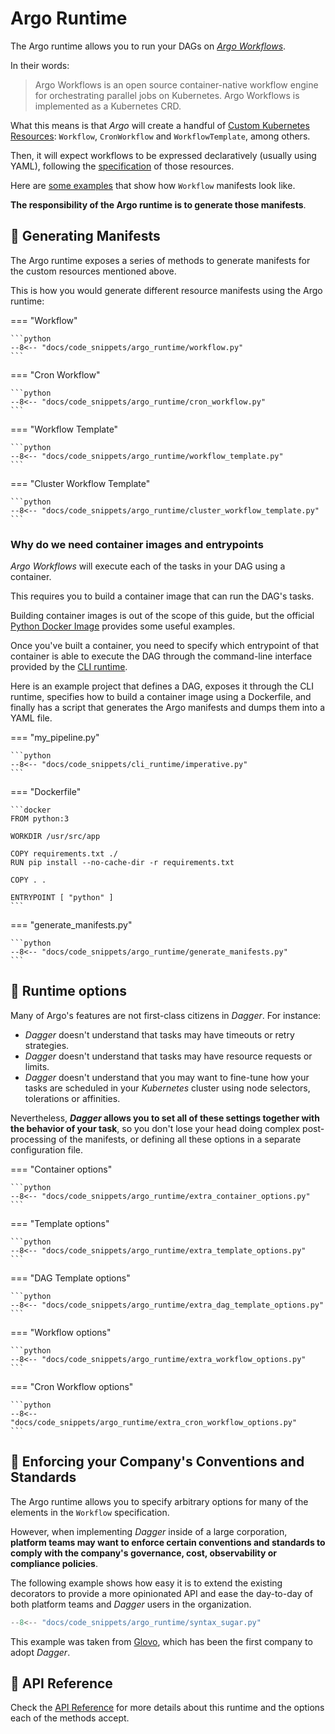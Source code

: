 # Argo Runtime

The Argo runtime allows you to run your DAGs on [_Argo Workflows_](https://argoproj.github.io/workflows/).

In their words:

> Argo Workflows is an open source container-native workflow engine for orchestrating parallel jobs on Kubernetes. Argo Workflows is implemented as a Kubernetes CRD.


What this means is that _Argo_ will create a handful of [Custom Kubernetes Resources](https://kubernetes.io/docs/concepts/extend-kubernetes/api-extension/custom-resources/): `Workflow`, `CronWorkflow` and `WorkflowTemplate`, among others.

Then, it will expect workflows to be expressed declaratively (usually using YAML), following the [specification](https://argoproj.github.io/argo-workflows/fields/) of those resources.

Here are [some examples](https://github.com/argoproj/argo-workflows/tree/7684ef4a0c5f57e8723dc8e4d3a17246f7edc2e6/examples) that show how `Workflow` manifests look like.

__The responsibility of the Argo runtime is to generate those manifests__.

## 📜 Generating Manifests

The Argo runtime exposes a series of methods to generate manifests for the custom resources mentioned above.

This is how you would generate different resource manifests using the Argo runtime:


=== "Workflow"

    ```python
    --8<-- "docs/code_snippets/argo_runtime/workflow.py"
    ```

=== "Cron Workflow"

    ```python
    --8<-- "docs/code_snippets/argo_runtime/cron_workflow.py"
    ```

=== "Workflow Template"

    ```python
    --8<-- "docs/code_snippets/argo_runtime/workflow_template.py"
    ```

=== "Cluster Workflow Template"

    ```python
    --8<-- "docs/code_snippets/argo_runtime/cluster_workflow_template.py"
    ```


### Why do we need container images and entrypoints

_Argo Workflows_ will execute each of the tasks in your DAG using a container.


This requires you to build a container image that can run the DAG's tasks.

Building container images is out of the scope of this guide, but the official [Python Docker Image](https://hub.docker.com/_/python) provides some useful examples.

Once you've built a container, you need to specify which entrypoint of that container is able to execute the DAG through the command-line interface provided by the [CLI runtime](cli.md).

Here is an example project that defines a DAG, exposes it through the CLI runtime, specifies how to build a container image using a Dockerfile, and finally has a script that generates the Argo manifests and dumps them into a YAML file.

=== "my_pipeline.py"

    ```python
    --8<-- "docs/code_snippets/cli_runtime/imperative.py"
    ```

=== "Dockerfile"

    ```docker
    FROM python:3

    WORKDIR /usr/src/app

    COPY requirements.txt ./
    RUN pip install --no-cache-dir -r requirements.txt

    COPY . .

    ENTRYPOINT [ "python" ]
    ```

=== "generate_manifests.py"

    ```python
    --8<-- "docs/code_snippets/argo_runtime/generate_manifests.py"
    ```



## 🔧 Runtime options

Many of Argo's features are not first-class citizens in _Dagger_. For instance:

- _Dagger_ doesn't understand that tasks may have timeouts or retry strategies.
- _Dagger_ doesn't understand that tasks may have resource requests or limits.
- _Dagger_ doesn't understand that you may want to fine-tune how your tasks are scheduled in your _Kubernetes_ cluster using node selectors, tolerations or affinities.

Nevertheless, ___Dagger_ allows you to set all of these settings together with the behavior of your task__, so you don't lose your head doing complex post-processing of the manifests, or defining all these options in a separate configuration file.


=== "Container options"

    ```python
    --8<-- "docs/code_snippets/argo_runtime/extra_container_options.py"
    ```

=== "Template options"

    ```python
    --8<-- "docs/code_snippets/argo_runtime/extra_template_options.py"
    ```

=== "DAG Template options"

    ```python
    --8<-- "docs/code_snippets/argo_runtime/extra_dag_template_options.py"
    ```

=== "Workflow options"

    ```python
    --8<-- "docs/code_snippets/argo_runtime/extra_workflow_options.py"
    ```

=== "Cron Workflow options"

    ```python
    --8<-- "docs/code_snippets/argo_runtime/extra_cron_workflow_options.py"
    ```




## 👮 Enforcing your Company's Conventions and Standards

The Argo runtime allows you to specify arbitrary options for many of the elements in the `Workflow` specification.

However, when implementing _Dagger_ inside of a large corporation, __platform teams may want to enforce certain conventions and standards to comply with the company's governance, cost, observability or compliance policies__.

The following example shows how easy it is to extend the existing decorators to provide a more opinionated API and ease the day-to-day of both platform teams and _Dagger_ users in the organization.

```python
--8<-- "docs/code_snippets/argo_runtime/syntax_sugar.py"
```

This example was taken from [Glovo](https://glovoapp.com/), which has been the first company to adopt _Dagger_.



## 📗 API Reference

Check the [API Reference](../../api/runtime-argo.md) for more details about this runtime and the options each of the methods accept.
